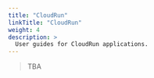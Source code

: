 ```yaml
---
title: "CloudRun"
linkTitle: "CloudRun"
weight: 4
description: >
  User guides for CloudRun applications.
---
```


> TBA

